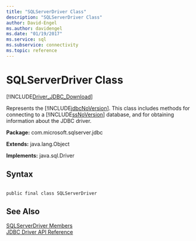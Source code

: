 ```yaml
---
title: "SQLServerDriver Class"
description: "SQLServerDriver Class"
author: David-Engel
ms.author: davidengel
ms.date: "01/19/2017"
ms.service: sql
ms.subservice: connectivity
ms.topic: reference
---
```

# SQLServerDriver Class
[!INCLUDE[Driver_JDBC_Download](../../../includes/driver_jdbc_download.md)]

  Represents the [!INCLUDE[jdbcNoVersion](../../../includes/jdbcnoversion_md.md)]. This class includes methods for connecting to a [!INCLUDE[ssNoVersion](../../../includes/ssnoversion-md.md)] database, and for obtaining information about the JDBC driver.  
  
 **Package:** com.microsoft.sqlserver.jdbc  
  
 **Extends:** java.lang.Object  
  
 **Implements:** java.sql.Driver  
  
## Syntax  
  
```  
  
public final class SQLServerDriver  
```  
  
## See Also  
 [SQLServerDriver Members](../../../connect/jdbc/reference/sqlserverdriver-members.md)   
 [JDBC Driver API Reference](../../../connect/jdbc/reference/jdbc-driver-api-reference.md)  
  
  
